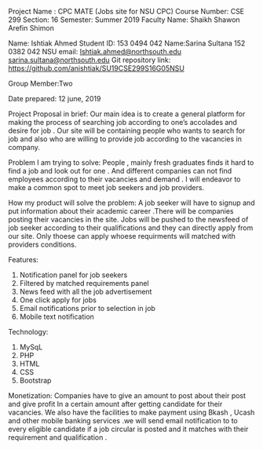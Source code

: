 








Project Name : CPC MATE (Jobs site for NSU CPC)
Course Number: CSE 299
Section: 16
Semester: Summer 2019
Faculty Name: Shaikh Shawon Arefin Shimon

Name:	Ishtiak Ahmed
Student ID:	153 0494 042
Name:Sarina Sultana
152 0382 042
NSU email:	Ishtiak.ahmed@northsouth.edu	
sarina.sultana@northsouth.edu
Git repository link:	https://github.com/anishtiak/SU19CSE299S16G05NSU

Group Member:Two


Date prepared: 12 june, 2019



Project Proposal in brief: 
Our main idea is to create a general platform for making the process of searching job according to one’s accolades and desire for job  . Our site will be containing people who wants to search for job and also who are willing to  provide  job according to the vacancies in company.

Problem I am trying to solve:
 People  , mainly fresh graduates finds it hard to find a job and look out for one . And different companies can not find employees according  to their vacancies and demand . I will endeavor to make a common spot to meet job seekers  and job providers.

How my product will solve the problem:
A job seeker will have to signup and put information about their academic career  .There will be companies posting their vacancies in the site. Jobs will be pushed to the  newsfeed of job seeker according to their qualifications and they can directly apply from our site. Only thoese can apply whoese requirments will matched with providers conditions.

Features:
1.	Notification panel for job seekers 
2.	Filtered by matched requirements panel 
3.	News feed with all the job advertisement 
4.	One click apply for jobs 
5.	Email notifications prior to selection in job
6.	Mobile text notification


Technology:
1)	MySqL
2)	PHP 
3)	HTML 
4)	CSS
5)	Bootstrap 

Monetization:
Companies have to give an amount to post about their post and give profit In a certain amount after getting candidate for their vacancies. We also have the facilities to make payment using Bkash , Ucash and other mobile banking services .we will send email notification to to every eligible candidate if a job circular is posted and it matches with their requirement and qualification .

 


